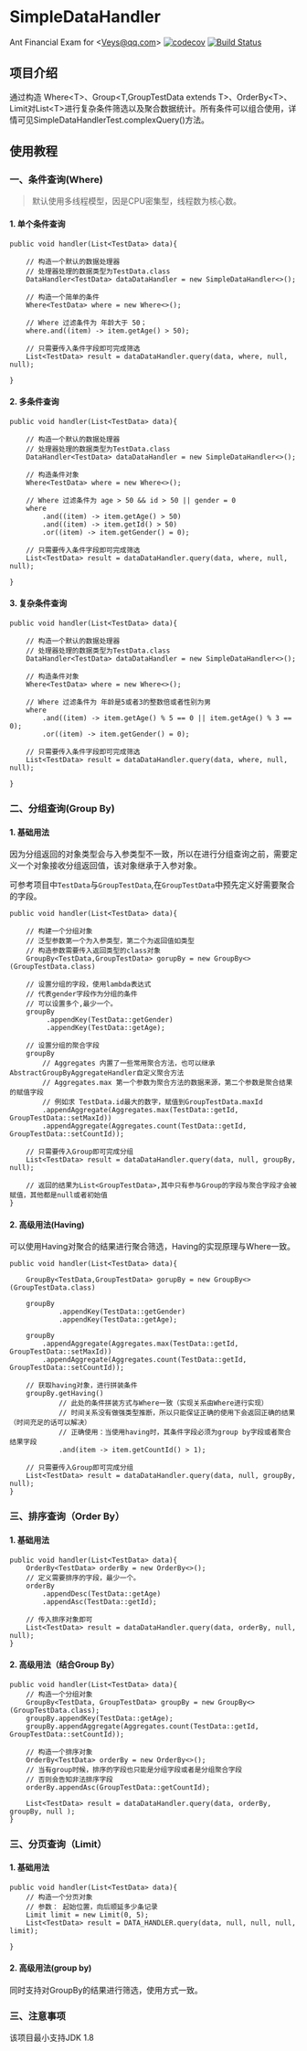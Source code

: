 # SimpleDataHandler 
Ant Financial Exam for &lt;Veys@qq.com> [![codecov](https://codecov.io/gh/VolcanoOves/SimpleDataHandler/branch/master/graph/badge.svg)](https://codecov.io/gh/VolcanoOves/SimpleDataHandler) [![Build Status](https://travis-ci.com/VolcanoOves/SimpleDataHandler.svg?branch=master)](https://travis-ci.com/VolcanoOves/SimpleDataHandler)

## 项目介绍

通过构造 Where&lt;T&gt;、Group&lt;T,GroupTestData extends T&gt;、OrderBy&lt;T&gt;、Limit对List&lt;T&gt;进行复杂条件筛选以及聚合数据统计。所有条件可以组合使用，详情可见SimpleDataHandlerTest.complexQuery()方法。

## 使用教程

### 一、条件查询(Where)

> 默认使用多线程模型，因是CPU密集型，线程数为核心数。

#### 1. 单个条件查询

```
public void handler(List<TestData> data){

    // 构造一个默认的数据处理器
    // 处理器处理的数据类型为TestData.class
    DataHandler<TestData> dataDataHandler = new SimpleDataHandler<>();

    // 构造一个简单的条件
    Where<TestData> where = new Where<>();
    
    // Where 过滤条件为 年龄大于 50；
    where.and((item) -> item.getAge() > 50);

    // 只需要传入条件字段即可完成筛选
    List<TestData> result = dataDataHandler.query(data, where, null, null);

}
```

#### 2. 多条件查询

```
public void handler(List<TestData> data){

    // 构造一个默认的数据处理器
    // 处理器处理的数据类型为TestData.class
    DataHandler<TestData> dataDataHandler = new SimpleDataHandler<>();

    // 构造条件对象
    Where<TestData> where = new Where<>();
    
    // Where 过滤条件为 age > 50 && id > 50 || gender = 0
    where
        .and((item) -> item.getAge() > 50)
        .and((item) -> item.getId() > 50)
        .or((item) -> item.getGender() = 0);

    // 只需要传入条件字段即可完成筛选
    List<TestData> result = dataDataHandler.query(data, where, null, null);

}
```

#### 3. 复杂条件查询

```
public void handler(List<TestData> data){

    // 构造一个默认的数据处理器
    // 处理器处理的数据类型为TestData.class
    DataHandler<TestData> dataDataHandler = new SimpleDataHandler<>();

    // 构造条件对象
    Where<TestData> where = new Where<>();
    
    // Where 过滤条件为 年龄是5或者3的整数倍或者性别为男
    where
        .and((item) -> item.getAge() % 5 == 0 || item.getAge() % 3 == 0); 
        .or((item) -> item.getGender() = 0);

    // 只需要传入条件字段即可完成筛选
    List<TestData> result = dataDataHandler.query(data, where, null, null);

}
```

### 二、分组查询(Group By)

#### 1. 基础用法

因为分组返回的对象类型会与入参类型不一致，所以在进行分组查询之前，需要定义一个对象接收分组返回值，该对象继承于入参对象。

可参考项目中`TestData`与`GroupTestData`,在`GroupTestData`中预先定义好需要聚合的字段。

```
public void handler(List<TestData> data){

    // 构建一个分组对象
    // 泛型参数第一个为入参类型，第二个为返回值如类型
    // 构造参数需要传入返回类型的class对象
    GroupBy<TestData,GroupTestData> gorupBy = new GroupBy<>(GroupTestData.class)

    // 设置分组的字段，使用lambda表达式
    // 代表gender字段作为分组的条件
    // 可以设置多个,最少一个。
    groupBy
         .appendKey(TestData::getGender)
         .appendKey(TestData::getAge);

    // 设置分组的聚合字段
    groupBy
        // Aggregates 内置了一些常用聚合方法，也可以继承AbstractGroupByAggregateHandler自定义聚合方法
        // Aggregates.max 第一个参数为聚合方法的数据来源，第二个参数是聚合结果的赋值字段
        // 例如求 TestData.id最大的数字，赋值到GroupTestData.maxId
        .appendAggregate(Aggregates.max(TestData::getId, GroupTestData::setMaxId))
        .appendAggregate(Aggregates.count(TestData::getId, GroupTestData::setCountId));

    // 只需要传入Group即可完成分组
    List<TestData> result = dataDataHandler.query(data, null, groupBy, null);
    
    // 返回的结果为List<GroupTestData>,其中只有参与Group的字段与聚合字段才会被赋值，其他都是null或者初始值
}
```

#### 2. 高级用法(Having)

可以使用Having对聚合的结果进行聚合筛选，Having的实现原理与Where一致。

```
public void handler(List<TestData> data){

    GroupBy<TestData,GroupTestData> gorupBy = new GroupBy<>(GroupTestData.class)

    groupBy
            .appendKey(TestData::getGender)
            .appendKey(TestData::getAge);

    groupBy
        .appendAggregate(Aggregates.max(TestData::getId, GroupTestData::setMaxId))
        .appendAggregate(Aggregates.count(TestData::getId, GroupTestData::setCountId));

    // 获取having对象，进行拼装条件
    groupBy.getHaving()
            // 此处的条件拼装方式与Where一致（实现关系由Where进行实现）
            // 时间关系没有做强类型推断，所以只能保证正确的使用下会返回正确的结果（时间充足的话可以解决）
            // 正确使用：当使用having时，其条件字段必须为group by字段或者聚合结果字段
            .and(item -> item.getCountId() > 1);

    // 只需要传入Group即可完成分组
    List<TestData> result = dataDataHandler.query(data, null, groupBy, null);
}
```

### 三、排序查询（Order By）

#### 1. 基础用法

```
public void handler(List<TestData> data){
    OrderBy<TestData> orderBy = new OrderBy<>();
    // 定义需要排序的字段，最少一个。
    orderBy
        .appendDesc(TestData::getAge)
        .appendAsc(TestData::getId);

    // 传入排序对象即可
    List<TestData> result = dataDataHandler.query(data, orderBy, null, null);
}
```

#### 2. 高级用法（结合Group By）

```
public void handler(List<TestData> data){
    // 构造一个分组对象
    GroupBy<TestData, GroupTestData> groupBy = new GroupBy<>(GroupTestData.class);
    groupBy.appendKey(TestData::getAge);
    groupBy.appendAggregate(Aggregates.count(TestData::getId, GroupTestData::setCountId));

    // 构造一个排序对象
    OrderBy<TestData> orderBy = new OrderBy<>();
    // 当有group时候，排序的字段也只能是分组字段或者是分组聚合字段
    // 否则会告知非法排序字段
    orderBy.appendAsc(GroupTestData::getCountId);

    List<TestData> result = dataDataHandler.query(data, orderBy, groupBy, null );
}
```

### 三、分页查询（Limit）

#### 1. 基础用法

```
public void handler(List<TestData> data){
    // 构造一个分页对象
    // 参数： 起始位置，向后顺延多少条记录
    Limit limit = new Limit(0, 5);
    List<TestData> result = DATA_HANDLER.query(data, null, null, null, limit);

}
```

#### 2. 高级用法(group by)

同时支持对GroupBy的结果进行筛选，使用方式一致。

### 三、注意事项

该项目最小支持JDK 1.8
